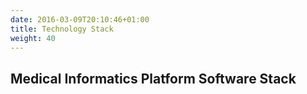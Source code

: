 ```yaml
---
date: 2016-03-09T20:10:46+01:00
title: Technology Stack
weight: 40
---
```


## Medical Informatics Platform Software Stack

<a frameborder="0" data-theme="light" data-layers="1,2,3,4" data-stack-embed="true" href="https://embed.stackshare.io/stacks/embed/3173d1e0d8e7c0"/></a>
<script async src="https://cdn1.stackshare.io/javascripts/client-code.js" charset="utf-8"></script>
